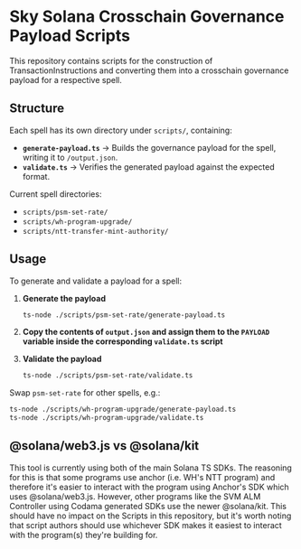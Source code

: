 # Sky Solana Crosschain Governance Payload Scripts

This repository contains scripts for the construction of TransactionInstructions and converting them into a crosschain governance payload for a respective spell.

## Structure

Each spell has its own directory under `scripts/`, containing:
- **`generate-payload.ts`** → Builds the governance payload for the spell, writing it to `/output.json`. 
- **`validate.ts`** → Verifies the generated payload against the expected format. 

Current spell directories:
- `scripts/psm-set-rate/`
- `scripts/wh-program-upgrade/`
- `scripts/ntt-transfer-mint-authority/`

## Usage

To generate and validate a payload for a spell:

1. **Generate the payload**
   ```bash
   ts-node ./scripts/psm-set-rate/generate-payload.ts
   ```

2. **Copy the contents of `output.json` and assign them to the `PAYLOAD` variable inside the corresponding `validate.ts` script**

3. **Validate the payload**
   ```bash
   ts-node ./scripts/psm-set-rate/validate.ts
   ```

Swap `psm-set-rate` for other spells, e.g.:
```bash
ts-node ./scripts/wh-program-upgrade/generate-payload.ts
ts-node ./scripts/wh-program-upgrade/validate.ts
```

## @solana/web3.js vs @solana/kit
This tool is currently using both of the main Solana TS SDKs. The reasoning for this is that some programs use anchor (i.e. WH's NTT program) and therefore it's easier to interact with the program using Anchor's SDK which uses @solana/web3.js. However, other programs like the SVM ALM Controller using Codama generated SDKs use the newer @solana/kit. This should have no impact on the Scripts in this repository, but it's worth noting that script authors should use whichever SDK makes it easiest to interact with the program(s) they're building for.